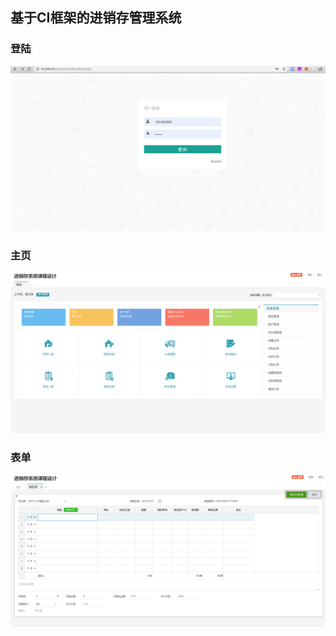 ## 基于CI框架的进销存管理系统

### 登陆

![进销存登陆](.\pic\进销存登陆.png)





### 主页

![进销存首页](.\pic\进销存首页.png)





### 表单

![进销存-表单](.\pic\进销存-表单.png)